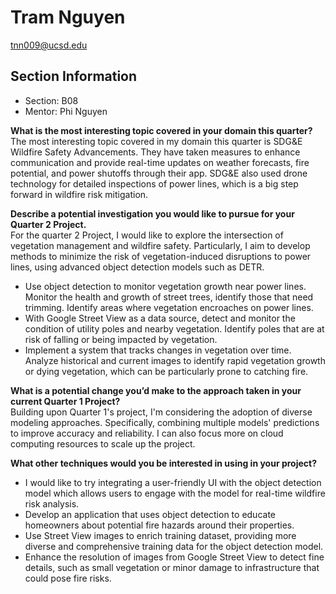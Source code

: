 # Tram Nguyen
tnn009@ucsd.edu

## Section Information
- Section: B08
- Mentor: Phi Nguyen

**What is the most interesting topic covered in your domain this quarter?**<br>
The most interesting topic covered in my domain this quarter is SDG&E Wildfire Safety Advancements. They have taken measures to enhance communication and provide real-time updates on weather forecasts, fire potential, and power shutoffs through their app. SDG&E also used drone technology for detailed inspections of power lines, which is a big step forward in wildfire risk mitigation.


**Describe a potential investigation you would like to pursue for your Quarter 2 Project.**<br>
For the quarter 2 Project, I would like to explore the intersection of vegetation management and wildfire safety. Particularly, I aim to develop methods to minimize the risk of vegetation-induced disruptions to power lines, using advanced object detection models such as DETR.
- Use object detection to monitor vegetation growth near power lines. Monitor the health and growth of street trees, identify those that need trimming. Identify areas where vegetation encroaches on power lines.
- With Google Street View as a data source, detect and monitor the condition of utility poles and nearby vegetation. Identify poles that are at risk of falling or being impacted by vegetation. 
- Implement a system that tracks changes in vegetation over time. Analyze historical and current images to identify rapid vegetation growth or dying vegetation, which can be particularly prone to catching fire.

**What is a potential change you’d make to the approach taken in your current Quarter 1 Project?**<br>
Building upon Quarter 1's project, I'm considering the adoption of diverse modeling approaches. Specifically, combining multiple models' predictions to improve accuracy and reliability. I can also focus more on cloud computing resources to scale up the project.

**What other techniques would you be interested in using in your project?**<br>
- I would like to try integrating a user-friendly UI with the object detection model which allows users to engage with the model for real-time wildfire risk analysis.
- Develop an application that uses object detection to educate homeowners about potential fire hazards around their properties.
- Use Street View images to enrich training dataset, providing more diverse and comprehensive training data for the object detection model.
- Enhance the resolution of images from Google Street View to detect fine details, such as small vegetation or minor damage to infrastructure that could pose fire risks.
